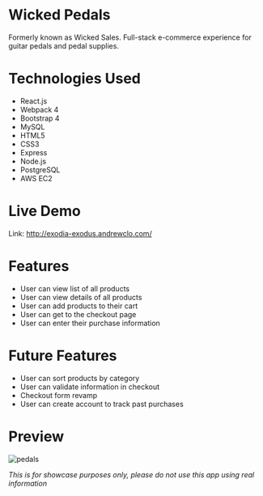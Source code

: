 # Wicked Pedals
Formerly known as Wicked Sales.  Full-stack e-commerce experience for guitar pedals and pedal supplies.

# Technologies Used
- React.js
- Webpack 4
- Bootstrap 4
- MySQL
- HTML5
- CSS3
- Express
- Node.js
- PostgreSQL
- AWS EC2

# Live Demo
Link: http://exodia-exodus.andrewclo.com/

# Features
- User can view list of all products
- User can view details of all products
- User can add products to their cart
- User can get to the checkout page
- User can enter their purchase information

# Future Features 
- User can sort products by category
- User can validate information in checkout 
- Checkout form revamp 
- User can create account to track past purchases

# Preview
![pedals](https://user-images.githubusercontent.com/42481062/73804149-b6b1b000-4777-11ea-87d4-20cef4e50895.png)

 _This is for showcase purposes only, please do not use this app using real information_ 
